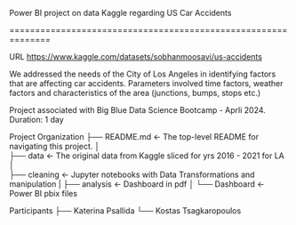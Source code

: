 Power BI project on data Kaggle regarding US Car Accidents

==============================================================

URL https://www.kaggle.com/datasets/sobhanmoosavi/us-accidents

We addressed the needs of the City of Los Angeles in identifying factors that are affecting car accidents.
Parameters involved time factors, weather factors and characteristics of the area (junctions, bumps, stops etc.)

Project associated with Big Blue Data Science Bootcamp - Aprli 2024. Duration: 1 day


Project Organization
├── README.md           <- The top-level README for navigating this project.
│	
├── data                <- The original data from Kaggle sliced for yrs 2016 - 2021 for LA
│  
├── cleaning            <- Jupyter notebooks with Data Transformations and manipulation
|
├── analysis            <- Dashboard in pdf
│
└── Dashboard          <-  Power BI pbix files 


Participants
├── Katerina Psallida
└── Kostas Tsagkaropoulos
